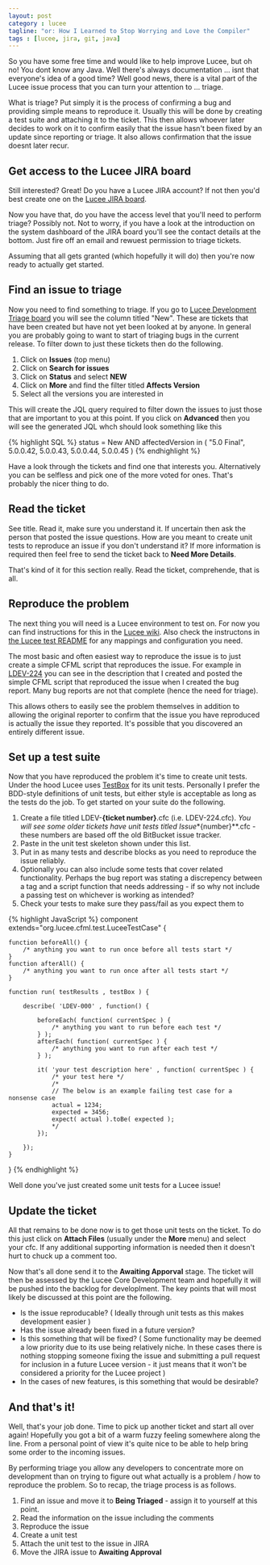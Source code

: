 ```yaml
---
layout: post
category : lucee
tagline: "or: How I Learned to Stop Worrying and Love the Compiler"
tags : [lucee, jira, git, java]
---
```


So you have some free time and would like to help improve Lucee, but oh no! You dont know any Java.  Well there's always documentation ... isnt that everyone's idea of a good time?  Well good news, there is a vital part of the Lucee issue process that you can turn your attention to ... triage.

What is triage? Put simply it is the process of confirming a bug and providing simple means to reproduce it. Usually this will be done by creating a test suite and attaching it to the ticket. This then allows whoever later decides to work on it to confirm easily that the issue hasn't been fixed by an update since reporting or triage. It also allows confirmation that the issue doesnt later recur.

## Get access to the Lucee JIRA board

Still interested? Great!  Do you have a Lucee JIRA account?  If not then you'd best create one on the [Lucee JIRA board](https://luceeserver.atlassian.net/secure/Dashboard.jspa).  

Now you have that, do you have the access level that you'll need to perform triage?  Possibly not.  Not to worry, if you have a look at the introduction on the system dashboard of the JIRA board you'll see the contact details at the bottom.  Just fire off an email and rewuest permission to triage tickets.

Assuming that all gets granted (which hopefully it will do) then you're now ready to actually get started.

## Find an issue to triage

Now you need to find something to triage. If you go to [Lucee Development Triage board](https://luceeserver.atlassian.net/secure/RapidBoard.jspa?rapidView=3&useStoredSettings=true) you will see the column titled "New".  These are tickets that have been created but have not yet been looked at by anyone.  In general you are probably going to want to start of triaging bugs in the current release. To filter down to just these tickets then do the following.

1. Click on  **Issues** (top menu) 
2. Click on **Search for issues**
3. Click on **Status** and select **NEW**
4. Click on **More** and find the filter titled **Affects Version**
5. Select all the versions you are interested in

This will create the JQL query required to filter down the issues to just those that are important to you at this point.  If you click on **Advanced** then you will see the generated JQL whch should look something like this

{% highlight SQL %}
status = New 
AND 
affectedVersion in (
    "5.0 Final", 
    5.0.0.42, 
    5.0.0.43, 
    5.0.0.44,
    5.0.0.45
)
{% endhighlight %}

Have a look through the tickets and find one that interests you. Alternatively you can be selfless and pick one of the more voted for ones.  That's probably the nicer thing to do.

## Read the ticket

See title.  Read it, make sure you understand it.  If uncertain then ask the person that posted the issue questions.  How are you meant to create unit tests to reproduce an issue if you don't understand it?  If more information is required then feel free to send the ticket back to **Need More Details**.

That's kind of it for this section really.  Read the ticket, comprehende, that is all.

## Reproduce the problem

The next thing you will need is a Lucee environment to test on. For now you can find instructions for this in the [Lucee wiki](https://bitbucket.org/lucee/lucee/wiki/Download%20and%20Install).  Also check the instructons in [the Lucee test README](https://bitbucket.org/lucee/lucee/src/af6a8c8cc5f550e3034dba8a98167f51a7393e1d/tests/README.md?at=master) for any mappings and configuration you need.

The most basic and often easiest way to reproduce the issue is to just create a simple CFML script that reproduces the issue.  For example in [LDEV-224](https://luceeserver.atlassian.net/browse/LDEV-224) you can see in the description that I created and posted the simple CFML script that reproduced the issue when I created the bug report.  Many bug reports are not that complete (hence the need for triage).  

This allows others to easily see the problem themselves in addition to allowing the original reporter to confirm that the issue you have reproduced is actually the issue they reported.  It's possible that you discovered an entirely different issue.  


## Set up a test suite

Now that you have reproduced the problem it's time to create unit tests.  Under the hood Lucee uses [TestBox](http://wiki.coldbox.org/wiki/TestBox.cfm) for its unit tests.  Personally I prefer the BDD-style definitions of unit tests, but either style is acceptable as long as the tests do the job.  To get started on your suite do the following.

1. Create a file titled LDEV-**{ticket number}**.cfc (i.e. LDEV-224.cfc). *You will see some older tickets have unit tests titled Issue**{number}**.cfc - these numbers are based off the old BitBucket issue tracker. 
2. Paste in the unit test skeleton shown under this list.
3. Put in as many tests and describe blocks as you need to reproduce the issue reliably.  
4. Optionally you can also include some tests that cover related functionality.  Perhaps the bug report was stating a discrepency between a tag and a script function that needs addressing - if so why not include a passing test on whichever is working as intended?
5. Check your tests to make sure they pass/fail as you expect them to

{% highlight JavaScript %}
component extends="org.lucee.cfml.test.LuceeTestCase"   {

    function beforeAll() { 
        /* anything you want to run once before all tests start */ 
    }
    function afterAll() { 
        /* anything you want to run once after all tests start */ 
    }

    function run( testResults , testBox ) {

        describe( 'LDEV-000' , function() {

            beforeEach( function( currentSpec ) { 
                /* anything you want to run before each test */ 
            } );
            afterEach( function( currentSpec ) { 
                /* anything you want to run after each test */ 
            } );

            it( 'your test description here' , function( currentSpec ) {
                /* your test here */
                /*
                // The below is an example failing test case for a nonsense case
                actual = 1234;
                expected = 3456;
                expect( actual ).toBe( expected );
                */
            });

        });
    }
} 
{% endhighlight %}

Well done you've just created some unit tests for a Lucee issue!

## Update the ticket

All that remains to be done now is to get those unit tests on the ticket.  To do this just click on **Attach Files** (usually under the **More** menu) and select your cfc.  If any additional supporting information is needed then it doesn't hurt to chuck up a comment too.

Now that's all done send it to the **Awaiting Apporval** stage.  The ticket will then be assessed by the Lucee Core Development team and hopefully it will be pushed into the backlog for developlment.  The key points that will most likely be discussed at this point are the following.

- Is the issue reproducable? ( Ideally through unit tests as this makes development easier )
- Has the issue already been fixed in a future version?
- Is this something that will be fixed? ( Some functionality may be deemed a low priority due to its use being relatively niche.  In these cases there is nothing stopping someone fixing the issue and submitting a pull request for inclusion in a future Lucee version - it just means that it won't be considered a priority for the Lucee project )
- In the cases of new features, is this something that would be desirable?

## And that's it!

Well, that's your job done.  Time to pick up another ticket and start all over again!  Hopefully you got a bit of a warm fuzzy feeling somewhere along the line.  From a personal point of view it's quite nice to be able to help bring some order to the incoming issues.  

By performing triage you allow any developers to concentrate more on development than on trying to figure out what actually is a problem / how to reproduce the problem.  So to recap, the triage process is as follows.

1. Find an issue and move it to **Being Triaged** - assign it to yourself at this point.
2. Read the information on the issue including the comments
3. Reproduce the issue
4. Create a unit test
5. Attach the unit test to the issue in JIRA
6. Move the JIRA issue to **Awaiting Approval**